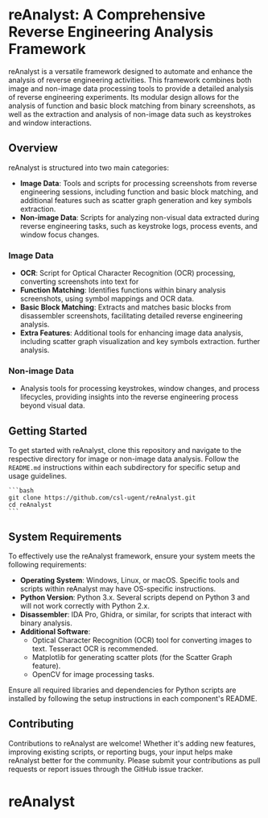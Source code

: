 # reAnalyst: A Comprehensive Reverse Engineering Analysis Framework

reAnalyst is a versatile framework designed to automate and enhance the analysis of reverse engineering activities. This framework combines both image and non-image data processing tools to provide a detailed analysis of reverse engineering experiments. Its modular design allows for the analysis of function and basic block matching from binary screenshots, as well as the extraction and analysis of non-image data such as keystrokes and window interactions.

## Overview

reAnalyst is structured into two main categories:

- **Image Data**: Tools and scripts for processing screenshots from reverse engineering sessions, including function and basic block matching, and additional features such as scatter graph generation and key symbols extraction.
- **Non-image Data**: Scripts for analyzing non-visual data extracted during reverse engineering tasks, such as keystroke logs, process events, and window focus changes.

### Image Data
- **OCR**: Script for Optical Character Recognition (OCR) processing, converting screenshots into text for
- **Function Matching**: Identifies functions within binary analysis screenshots, using symbol mappings and OCR data.
- **Basic Block Matching**: Extracts and matches basic blocks from disassembler screenshots, facilitating detailed reverse engineering analysis.
- **Extra Features**: Additional tools for enhancing image data analysis, including scatter graph visualization and key symbols extraction.
 further analysis.

### Non-image Data

- Analysis tools for processing keystrokes, window changes, and process lifecycles, providing insights into the reverse engineering process beyond visual data.

## Getting Started

To get started with reAnalyst, clone this repository and navigate to the respective directory for image or non-image data analysis. Follow the `README.md` instructions within each subdirectory for specific setup and usage guidelines.

    ```bash
    git clone https://github.com/csl-ugent/reAnalyst.git
    cd reAnalyst
    ```

## System Requirements

To effectively use the reAnalyst framework, ensure your system meets the following requirements:

- **Operating System**: Windows, Linux, or macOS. Specific tools and scripts within reAnalyst may have OS-specific instructions.
- **Python Version**: Python 3.x. Several scripts depend on Python 3 and will not work correctly with Python 2.x.
- **Disassembler**: IDA Pro, Ghidra, or similar, for scripts that interact with binary analysis.
- **Additional Software**:
  - Optical Character Recognition (OCR) tool for converting images to text. Tesseract OCR is recommended.
  - Matplotlib for generating scatter plots (for the Scatter Graph feature).
  - OpenCV for image processing tasks.

Ensure all required libraries and dependencies for Python scripts are installed by following the setup instructions in each component's README.

## Contributing

Contributions to reAnalyst are welcome! Whether it's adding new features, improving existing scripts, or reporting bugs, your input helps make reAnalyst better for the community. Please submit your contributions as pull requests or report issues through the GitHub issue tracker.







# reAnalyst
